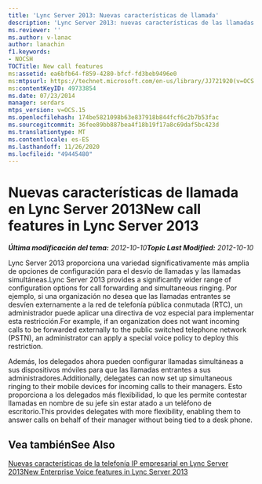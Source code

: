 ```yaml
---
title: 'Lync Server 2013: Nuevas características de llamada'
description: 'Lync Server 2013: nuevas características de las llamadas.'
ms.reviewer: ''
ms.author: v-lanac
author: lanachin
f1.keywords:
- NOCSH
TOCTitle: New call features
ms:assetid: ea6bfb64-f859-4280-bfcf-fd3beb9496e0
ms:mtpsurl: https://technet.microsoft.com/en-us/library/JJ721920(v=OCS.15)
ms:contentKeyID: 49733854
ms.date: 07/23/2014
manager: serdars
mtps_version: v=OCS.15
ms.openlocfilehash: 174be5821098b63e837918b844fcf6c2b7b53fac
ms.sourcegitcommit: 36fee89bb887bea4f18b19f17a8c69daf5bc423d
ms.translationtype: MT
ms.contentlocale: es-ES
ms.lasthandoff: 11/26/2020
ms.locfileid: "49445480"
---
```

# <a name="new-call-features-in-lync-server-2013"></a><span data-ttu-id="af41e-103">Nuevas características de llamada en Lync Server 2013</span><span class="sxs-lookup"><span data-stu-id="af41e-103">New call features in Lync Server 2013</span></span>

<div data-xmlns="http://www.w3.org/1999/xhtml">

<div class="topic" data-xmlns="http://www.w3.org/1999/xhtml" data-msxsl="urn:schemas-microsoft-com:xslt" data-cs="https://msdn.microsoft.com/">

<div data-asp="https://msdn2.microsoft.com/asp">



</div>

<div id="mainSection">

<div id="mainBody"><span data-ttu-id="af41e-104">

<span> </span></span><span class="sxs-lookup"><span data-stu-id="af41e-104">

<span> </span></span></span>

<span data-ttu-id="af41e-105">_**Última modificación del tema:** 2012-10-10_</span><span class="sxs-lookup"><span data-stu-id="af41e-105">_**Topic Last Modified:** 2012-10-10_</span></span>

<span data-ttu-id="af41e-106">Lync Server 2013 proporciona una variedad significativamente más amplia de opciones de configuración para el desvío de llamadas y las llamadas simultáneas.</span><span class="sxs-lookup"><span data-stu-id="af41e-106">Lync Server 2013 provides a significantly wider range of configuration options for call forwarding and simultaneous ringing.</span></span> <span data-ttu-id="af41e-107">Por ejemplo, si una organización no desea que las llamadas entrantes se desvíen externamente a la red de telefonía pública conmutada (RTC), un administrador puede aplicar una directiva de voz especial para implementar esta restricción.</span><span class="sxs-lookup"><span data-stu-id="af41e-107">For example, if an organization does not want incoming calls to be forwarded externally to the public switched telephone network (PSTN), an administrator can apply a special voice policy to deploy this restriction.</span></span>

<span data-ttu-id="af41e-108">Además, los delegados ahora pueden configurar llamadas simultáneas a sus dispositivos móviles para que las llamadas entrantes a sus administradores.</span><span class="sxs-lookup"><span data-stu-id="af41e-108">Additionally, delegates can now set up simultaneous ringing to their mobile devices for incoming calls to their managers.</span></span> <span data-ttu-id="af41e-109">Esto proporciona a los delegados más flexibilidad, lo que les permite contestar llamadas en nombre de su jefe sin estar atado a un teléfono de escritorio.</span><span class="sxs-lookup"><span data-stu-id="af41e-109">This provides delegates with more flexibility, enabling them to answer calls on behalf of their manager without being tied to a desk phone.</span></span>

<div>

## <a name="see-also"></a><span data-ttu-id="af41e-110">Vea también</span><span class="sxs-lookup"><span data-stu-id="af41e-110">See Also</span></span>


[<span data-ttu-id="af41e-111">Nuevas características de la telefonía IP empresarial en Lync Server 2013</span><span class="sxs-lookup"><span data-stu-id="af41e-111">New Enterprise Voice features in Lync Server 2013</span></span>](lync-server-2013-new-enterprise-voice-features.md)  
  

<span data-ttu-id="af41e-112"></div>

</div>

<span> </span>

</div>

</div>

</span><span class="sxs-lookup"><span data-stu-id="af41e-112"></div>

</div>

<span> </span>

</div>

</div>

</span></span></div>

